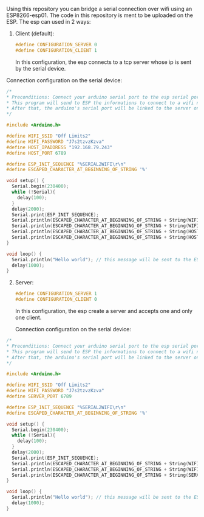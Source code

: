 Using this repository you can bridge a serial connection over wifi using an ESP8266-esp01.
The code in this repository is ment to be uploaded on the ESP.
The esp can used in 2 ways:
1) Client (default):
   ```cpp
   #define CONFIGURATION_SERVER 0
   #define CONFIGURATION_CLIENT 1
   ```
   In this configuration, the esp connects to a tcp server whose ip is sent by the serial device.

  Connection configuration on the serial device:
  ```cpp
  /*
  * Preconditions: Connect your arduino serial port to the esp serial port.
  * This program will send to ESP the informations to connect to a wifi network and a server.
  * After that, the arduino's serial port will be linked to the server on the other side
  */
  
  #include <Arduino.h>
  
  #define WIFI_SSID "Off Limits2"
  #define WIFI_PASSWORD "J7s2tzvzKzva"
  #define HOST_IPADDRESS "192.168.79.243"
  #define HOST_PORT 6789
  
  #define ESP_INIT_SEQUENCE "%SERIAL2WIFI\r\n"
  #define ESCAPED_CHARACTER_AT_BEGINNING_OF_STRING '%'
  
  void setup() {
    Serial.begin(230400);
    while (!Serial){
      delay(100);
    }
    delay(2000);
    Serial.print(ESP_INIT_SEQUENCE);
    Serial.println(ESCAPED_CHARACTER_AT_BEGINNING_OF_STRING + String(WIFI_SSID));
    Serial.println(ESCAPED_CHARACTER_AT_BEGINNING_OF_STRING + String(WIFI_PASSWORD));
    Serial.println(ESCAPED_CHARACTER_AT_BEGINNING_OF_STRING + String(HOST_IPADDRESS));
    Serial.println(ESCAPED_CHARACTER_AT_BEGINNING_OF_STRING + String(HOST_PORT));
  }
  
  void loop() {
    Serial.println("Hello world"); // this message will be sent to the ESP via serial communication and the ESP will forward it to the server
    delay(1000);
  }
  ```

2) Server:
   ```cpp
   #define CONFIGURATION_SERVER 1
   #define CONFIGURATION_CLIENT 0
   ```
   In this configuration, the esp create a server and accepts one and only one client.

   Connection configuration on the serial device:
  ```cpp
  /*
  * Preconditions: Connect your arduino serial port to the esp serial port.
  * This program will send to ESP the informations to connect to a wifi network and a server.
  * After that, the arduino's serial port will be linked to the server on the other side
  */
  
  #include <Arduino.h>
  
  #define WIFI_SSID "Off Limits2"
  #define WIFI_PASSWORD "J7s2tzvzKzva"
  #define SERVER_PORT 6789
  
  #define ESP_INIT_SEQUENCE "%SERIAL2WIFI\r\n"
  #define ESCAPED_CHARACTER_AT_BEGINNING_OF_STRING '%'
  
  void setup() {
    Serial.begin(230400);
    while (!Serial){
      delay(100);
    }
    delay(2000);
    Serial.print(ESP_INIT_SEQUENCE);
    Serial.println(ESCAPED_CHARACTER_AT_BEGINNING_OF_STRING + String(WIFI_SSID));
    Serial.println(ESCAPED_CHARACTER_AT_BEGINNING_OF_STRING + String(WIFI_PASSWORD));
    Serial.println(ESCAPED_CHARACTER_AT_BEGINNING_OF_STRING + String(SERVER_PORT));
  }
  
  void loop() {
    Serial.println("Hello world"); // this message will be sent to the ESP via serial communication and the ESP will forward it to the server
    delay(1000);
  }
  ```
